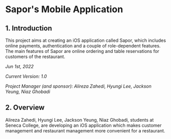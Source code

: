 # Sapor's Mobile Application

## 1. Introduction
This project aims at creating an iOS application called Sapor, which includes online payments, authentication and a couple of role-dependent features. The main features of Sapor are online ordering and table reservations for customers of the restaurant.

*Jun 1st, 2022*

*Current Version: 1.0*

*Project Manager (and sponsor): Alireza Zahedi, Hyungi Lee, Jackson Yeung, Niaz Ghobadi*

## 2. Overview
Alireza Zahedi, Hyungi Lee, Jackson Yeung, Niaz Ghobadi, students at Seneca College, are developing an iOS application which makes customer management and restaurant management more convenient for a restaurant.
